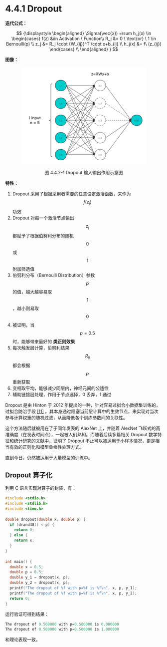 
# 4.4.1 Dropout

**迭代公式：**

$$
{\displaystyle 
 \begin{aligned}
   \Sigma(\vec{x}) =\sum h_j(x) \in 
    \begin{cases}
       f(z) &\in Activation \ Function\\
       R_j &= 0 \ \text{or} \ 1 \in Bernoulli(p) \\
       z_j &= R_j \cdot {W_{ij}}^T \cdot x+b_{ij} \\
       h_j(x) &= f\ (z_{ij})
    \end{cases} \\
 \end{aligned}
}
$$

**图像：**

<center>
<figure>
   <img  
      width = "400" height = "310"
      src="../../Pictures/Dropout.png" alt="">
    <figcaption>
      <p>图 4.4.2-1 Dropout 输入输出作用示意图</p>
   </figcaption>
</figure>
</center>

**特性：**

1. Dropout 采用了根据采用者需要的任意设定激活函数，来作为 $$f(z_j)$$ 功效
2. Dropout 对每一个激活节点输出 $$z_j$$ 都赋予了根据伯努利分布的随机 $$0$$ 或 $$1$$ 附加筛选值
3. 伯努利分布（Bernoulli Distribution）参数 $$p$$ 的值，越大越容易取 $$1$$ ，越小则易取 $$0$$ 
4. 被证明，当 $$p=0.5$$ 时，能够带来最好的 **类正则效果**
5. 每次触发层计算，伯努利结果 $$R_{ij}$$ 都会根据 $$p$$ 重新获取
6. 变相取平均，能够减少同层内，神经元间的公适性
7. 辅助链接层处理，作用于节点选择，0 丢弃，1 通过

Dropout 是由 Hinton 于 2012 年提出的一种，针对容易过拟合小数据集训练的，过拟合防治手段 [\[11\]][ref] 。其本身通过阻塞当前层计算中的生效节点，来实现对当次参与计算权重的随机过滤，从而降低各个训练参数间的关联性。

这个方法随后就被用在了于同年发表的 AlexNet 上，并随着 AlexNet 飞跃式的高准确度（在发表时间点），一起被人们熟知。而随着后续多篇相关 Dropout 数学特征和统计研究的文献中，证明了 Dropout 不止可以被运用于小样本情况，更是相当有效的正则化和模型鲁棒性处理方式。

直到今日，仍然被运用于大量模型的训练中。

## **Dropout 算子化**

利用 C 语言实现对算子的封装，有：

```C
#include <stdio.h>
#include <stdlib.h>
#include <time.h>

double dropout(double x, double p) {
  if (drand48() < p) {
    return 0;
  } else {
    return x;
  }
}

int main() {
  double x = 0.5;
  double p = 0.5;
  double y_1 = dropout(x, p);
  double y_2 = dropout(x, p);
  printf("The dropout of %f with p=%f is %f\n", x, p, y_1);
  printf("The dropout of %f with p=%f is %f\n", x, p, y_2);
  return 0;
}
```

运行验证可得到结果：

```C
The dropout of 0.500000 with p=0.500000 is 0.000000
The dropout of 0.500000 with p=0.500000 is 1.000000
```

和理论表现一致。


[ref]: References_4.md